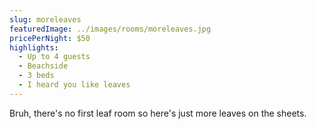 ```yaml
---
slug: moreleaves
featuredImage: ../images/rooms/moreleaves.jpg
pricePerNight: $50
highlights:
  - Up to 4 guests
  - Beachside
  - 3 beds
  - I heard you like leaves
---
```


Bruh, there's no first leaf room so here's just more leaves on the sheets.
